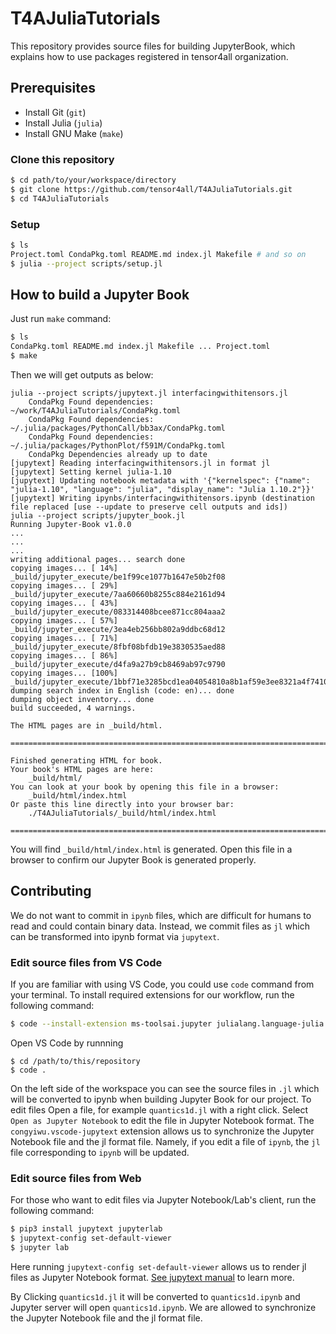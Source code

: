 # T4AJuliaTutorials

This repository provides source files for building JupyterBook, which explains how to use packages registered in tensor4all organization.

## Prerequisites

- Install Git (`git`)
- Install Julia (`julia`)
- Install GNU Make (`make`)

### Clone this repository

```sh
$ cd path/to/your/workspace/directory
$ git clone https://github.com/tensor4all/T4AJuliaTutorials.git
$ cd T4AJuliaTutorials
```

### Setup

```sh
$ ls
Project.toml CondaPkg.toml README.md index.jl Makefile # and so on
$ julia --project scripts/setup.jl
```

## How to build a Jupyter Book

Just run `make` command:

```sh
$ ls
CondaPkg.toml README.md index.jl Makefile ... Project.toml
$ make
```

Then we will get outputs as below:

```
julia --project scripts/jupytext.jl interfacingwithitensors.jl
    CondaPkg Found dependencies: ~/work/T4AJuliaTutorials/CondaPkg.toml
    CondaPkg Found dependencies: ~/.julia/packages/PythonCall/bb3ax/CondaPkg.toml
    CondaPkg Found dependencies: ~/.julia/packages/PythonPlot/f591M/CondaPkg.toml
    CondaPkg Dependencies already up to date
[jupytext] Reading interfacingwithitensors.jl in format jl
[jupytext] Setting kernel julia-1.10
[jupytext] Updating notebook metadata with '{"kernelspec": {"name": "julia-1.10", "language": "julia", "display_name": "Julia 1.10.2"}}'
[jupytext] Writing ipynbs/interfacingwithitensors.ipynb (destination file replaced [use --update to preserve cell outputs and ids])
julia --project scripts/jupyter_book.jl
Running Jupyter-Book v1.0.0
...
...
...
writing additional pages... search done
copying images... [ 14%] _build/jupyter_execute/be1f99ce1077b1647e50b2f08
copying images... [ 29%] _build/jupyter_execute/7aa60660b8255c884e2161d94
copying images... [ 43%] _build/jupyter_execute/083314408bcee871cc804aaa2
copying images... [ 57%] _build/jupyter_execute/3ea4eb256bb802a9ddbc68d12
copying images... [ 71%] _build/jupyter_execute/8fbf08bfdb19e3830535aed88
copying images... [ 86%] _build/jupyter_execute/d4fa9a27b9cb8469ab97c9790
copying images... [100%] _build/jupyter_execute/1bbf71e3285bcd1ea04054810a8b1af59e3ee8321a4f74108637e95eac2c1c50.svg
dumping search index in English (code: en)... done
dumping object inventory... done
build succeeded, 4 warnings.

The HTML pages are in _build/html.

===============================================================================

Finished generating HTML for book.
Your book's HTML pages are here:
    _build/html/
You can look at your book by opening this file in a browser:
    _build/html/index.html
Or paste this line directly into your browser bar:
    ./T4AJuliaTutorials/_build/html/index.html

===============================================================================
```

You will find `_build/html/index.html` is generated. Open this file in a browser to confirm our Jupyter Book is generated properly.

## Contributing

We do not want to commit in `ipynb` files, which are difficult for humans to read and could contain binary data. Instead, we commit files as `jl` which can be transformed into ipynb format via `jupytext`.

### Edit source files from VS Code

If you are familiar with using VS Code, you could use `code` command from your terminal. To install required extensions for our workflow, run the following command:

```sh
$ code --install-extension ms-toolsai.jupyter julialang.language-julia congyiwu.vscode-jupytext
```

Open VS Code by runnning

```
$ cd /path/to/this/repository
$ code .
```

On the left side of the workspace you can see the source files in `.jl` which will be converted to ipynb when building Jupyter Book for our project. To edit files Open a file, for example `quantics1d.jl` with a right click. Select `Open as Jupyter Notebook` to edit the file in Jupyter Notebook format. The `congyiwu.vscode-jupytext` extension allows us to synchronize the Jupyter Notebook file and the jl format file. Namely, if you edit a file of `ipynb`, the `jl` file corresponding to `ipynb` will be updated.

### Edit source files from Web

For those who want to edit files via Jupyter Notebook/Lab's client, run the following command:

```sh
$ pip3 install jupytext jupyterlab
$ jupytext-config set-default-viewer
$ jupyter lab
```

Here running `jupytext-config set-default-viewer` allows us to render jl files as Jupyter Notebook format. [See jupytext manual](https://jupytext.readthedocs.io/en/latest/text-notebooks.html#with-a-double-click) to learn more.

By Clicking `quantics1d.jl` it will be converted to `quantics1d.ipynb` and Jupyter server will open `quantics1d.ipynb`. We are allowed to synchronize the Jupyter Notebook file and the jl format file.
